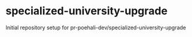 # specialized-university-upgrade

Initial repository setup for pr-poehali-dev/specialized-university-upgrade